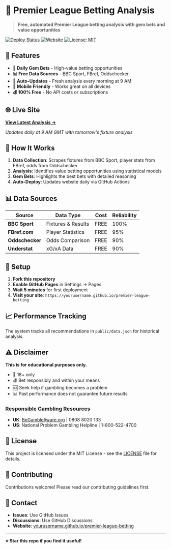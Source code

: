 
# 💎 Premier League Betting Analysis

> **Free, automated Premier League betting analysis with gem bets and value opportunities**

[![Deploy Status](https://github.com/yourusername/premier-league-betting/actions/workflows/update-betting-analysis.yml/badge.svg)](https://github.com/yourusername/premier-league-betting/actions)
[![Website](https://img.shields.io/website?url=https%3A%2F%2Fyourusername.github.io%2Fpremier-league-betting)](https://yourusername.github.io/premier-league-betting)
[![License: MIT](https://img.shields.io/badge/License-MIT-yellow.svg)](https://opensource.org/licenses/MIT)

## 🎯 Features

- **💎 Daily Gem Bets** - High-value betting opportunities
- **📊 Free Data Sources** - BBC Sport, FBref, Oddschecker
- **🔄 Auto-Updates** - Fresh analysis every morning at 9 AM
- **📱 Mobile Friendly** - Works great on all devices
- **💰 100% Free** - No API costs or subscriptions

## 🌐 Live Site

**[View Latest Analysis →](https://yourusername.github.io/premier-league-betting)**

*Updates daily at 9 AM GMT with tomorrow's fixture analysis*

## 🚀 How It Works

1. **Data Collection**: Scrapes fixtures from BBC Sport, player stats from FBref, odds from Oddschecker
2. **Analysis**: Identifies value betting opportunities using statistical models
3. **Gem Bets**: Highlights the best bets with detailed reasoning
4. **Auto-Deploy**: Updates website daily via GitHub Actions

## 📊 Data Sources

| Source | Data Type | Cost | Reliability |
|--------|-----------|------|-------------|
| **BBC Sport** | Fixtures & Results | FREE | 100% |
| **FBref.com** | Player Statistics | FREE | 95% |
| **Oddschecker** | Odds Comparison | FREE | 90% |
| **Understat** | xG/xA Data | FREE | 90% |

## 🔧 Setup

1. **Fork this repository**
2. **Enable GitHub Pages** in Settings → Pages
3. **Wait 5 minutes** for first deployment
4. **Visit your site**: `https://yourusername.github.io/premier-league-betting`

## 📈 Performance Tracking

The system tracks all recommendations in `public/data.json` for historical analysis.

## ⚠️ Disclaimer

**This is for educational purposes only.** 

- 🔞 18+ only
- 💰 Bet responsibly and within your means
- 🆘 Seek help if gambling becomes a problem
- 📊 Past performance does not guarantee future results

### Responsible Gambling Resources
- **UK**: [BeGambleAware.org](https://www.begambleaware.org) | 0808 8020 133
- **US**: National Problem Gambling Helpline | 1-800-522-4700

## 📝 License

This project is licensed under the MIT License - see the [LICENSE](LICENSE) file for details.

## 🤝 Contributing

Contributions welcome! Please read our contributing guidelines first.

## 📧 Contact

- **Issues**: Use GitHub Issues
- **Discussions**: Use GitHub Discussions
- **Website**: [yourusername.github.io/premier-league-betting](https://yourusername.github.io/premier-league-betting)

---

**⭐ Star this repo if you find it useful!**
